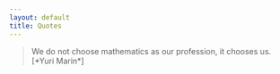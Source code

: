 ```yaml
---
layout: default
title: Quotes
---
```

<div class="wrapper">
<blockquote>
<p>We do not choose mathematics as our profession, it chooses us. [*Yuri Marin*]</p>
</blockquote>




</div>
